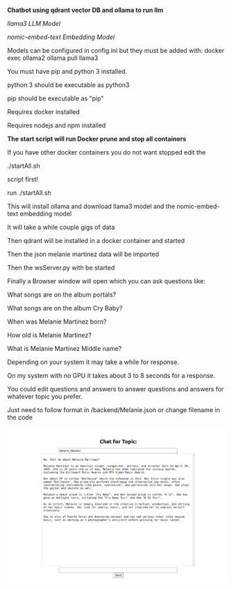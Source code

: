 **Chatbot using qdrant vector DB and ollama to run llm**

*llama3 LLM Model*

*nomic-embed-text Embedding Model*

Models can be configured in config.ini but they must be added with: docker exec ollama2 ollama pull llama3

You must have pip and python 3 installed.

python 3 should be executable as python3

pip should be executable as "pip"

Requires docker installed

Requires nodejs and npm installed

**The start script will run Docker prune and stop all containers**

If you have other docker containers you do not want stopped edit the

./startAll.sh 

script first!

run ./startAll.sh

This will install ollama and download llama3 model and the nomic-embed-text embedding model

It will take a while couple gigs of data

Then qdrant will be installed in a docker container and started

Then the json melanie martinez data will be imported

Then the wsServer.py with be started

Finally a Browser window will open which you can ask questions like:

What songs are on the album portals?

What songs are on the album Cry Baby?

When was Melanie Martinez born?

How old is Melanie Martinez?

What is Melanie Martinez Middle name?

Depending on your system it may take a while for response.

On my system with no GPU it takes about 3 to 8 seconds for a response.

You could edit questions and answers to answer questions and answers for whatever topic you prefer.

Just need to follow format in /backend/Melanie.json or change filename in the code

![chat image](https://github.com/PaulNovack/Melanie-Martinez-Rag-Chat-Ollama/blob/main/img.png?raw=true)
